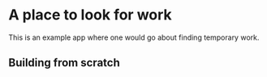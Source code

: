 A place to look for work
=====================

This is an example app where one would go about finding temporary work.

## Building from scratch
